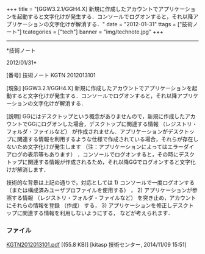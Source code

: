 ﻿+++
title = "[GGW3.2.1/GGH4.X] 新規に作成したアカウントでアプリケーションを起動すると文字化けが発生する．コンソールでログオンすると，それ以降アプリケーションの文字化けが解消する．"
date = "2012-01-31"
ttags = ["技術ノート"]
tcategories = ["tech"]
banner = "img/technote.jpg"
+++

-----------------------------------------------------------------------------------------------------------------------------

*技術ノート

2012/01/31*


[番号]
技術ノート KGTN 2012013101

[現象]
[GGW3.2.1/GGH4.X]
新規に作成したアカウントでアプリケーションを起動すると文字化けが発生する．コンソールでログオンすると，それ以降アプリケーションの文字化けが解消する．

[説明]
GGにはデスクトップという概念がありませんので，新規に作成したアカウントでGGにログオンした場合，デスクトップに関連する情報
（レジストリ・フォルダ・ファイルなど）
が作成されません．アプリケーションがデスクトップに関連する情報を利用するような仕様で作成されている場合，それらが存在しないため文字化けが発生します
（注：アプリケーションによってはエラーダイアログの表示等もあります）
．コンソールでログオンすると，その時にデスクトップに関連する情報が作成されるため，それ以降GGでログオンすると文字化けが解消します．

技術的な背景は上記の通りで，対応としては 1) コンソールで一度ログオンする
（または構成済みユーザプロファイルを使用する） ， 2)
アプリケーションが参照する情報 （レジストリ・フォルダ・ファイルなど）
を突き止め，アカウントにそれらの情報を登録 （作成） する， 3)
アプリケーションを修正しデスクトップに関連する情報を利用しないようにする，
などが考えられます．


### ファイル

 
 


[KGTN2012013101.pdf](http://techreport.kitasp.net/attachments/download/1755/KGTN2012013101.pdf)
 [(55.8 KB)] [kitasp 技術センター, 2014/11/09
15:51]


 


 

